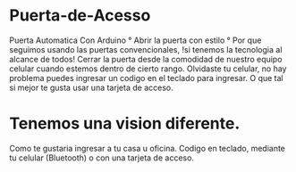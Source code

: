 # Puerta-de-Acesso
Puerta Automatica Con Arduino
° Abrir la puerta con estilo °
Por que seguimos usando las puertas convencionales, !si tenemos la tecnologia al alcance de todos!
Cerrar la puerta desde la comodidad de nuestro equipo celular cuando estemos dentro de cierto rango.
Olvidaste tu celular, no hay problema puedes ingresar un codigo en el teclado para ingresar.
O que tal si mejor te gusta usar una tarjeta de acceso. 
# Tenemos una vision diferente. 
Como te gustaria ingresar a tu casa u oficina.
Codigo en teclado, mediante tu celular (Bluetooth) o con una tarjeta de acceso.
